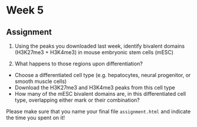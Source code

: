 # Week 5

## Assignment

1. Using the peaks you downloaded last week, identify bivalent domains (H3K27me3 + H3K4me3) in mouse embryonic stem cells (mESC)

2. What happens to those regions upon differentiation?
 - Choose a differentiated cell type (e.g. hepatocytes, neural progenitor, or smooth muscle cells)
 - Download the H3K27me3 and H3K4me3 peaks from this cell type
 - How many of the mESC bivalent domains are, in this differentiated cell type, overlapping either mark or their combination?

Please make sure that you name your final file `assignment.html` and indicate the time you spent on it!
